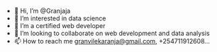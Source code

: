 - 👋 Hi, I’m @Granjaja
- 👀 I’m interested in data science
- 🌱 I’m a certified web developer 
- 💞️ I’m looking to collaborate on web development and data analysis
- 📫 How to reach me
          granvilekaranja@gmail.com,
          +254711912608...

<!---
Granjaja/Granjaja is a ✨ special ✨ repository because its `README.md` (this file) appears on your GitHub profile.
You can click the Preview link to take a look at your changes.
--->
